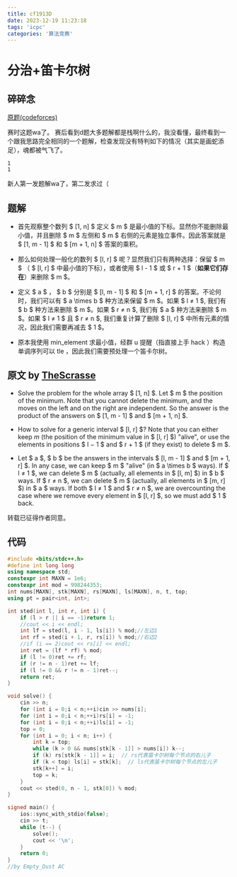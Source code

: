 ```yaml
---
title: cf1913D
date: 2023-12-19 11:23:18
tags: 'icpc'
categories: '算法竞赛'
---
```


# 分治+笛卡尔树
## 碎碎念
[原题(codeforces)](https://codeforces.com/contest/1913/problem/D)

赛时这题wa了。
赛后看到d题大多题解都是栈啊什么的，我没看懂，最终看到一个跟我思路完全相同的一个题解，检查发现没有特判如下的情况（其实是画蛇添足），魂都被气飞了。
```
1
1
```
新人第一发题解wa了，第二发求过（
## 题解 
+ 首先观察整个数列 $ [1, n] $ 定义 $ m $ 是最小值的下标。显然你不能删除最小值，并且删除 $ m $ 左侧和 $ m $ 右侧的元素是独立事件。因此答案就是 $ [1, m - 1] $ 和 $ [m + 1, n] $ 答案的乘积。
  
+ 那么如何处理一般化的数列 $ [l, r] $ 呢？显然我们只有两种选择：保留 $ m $ （ $ [l, r] $ 中最小值的下标），或者使用 $ l - 1 $ 或 $ r + 1 $（**如果它们存在**）来删除 $ m $。

+ 定义 $ a $ ， $ b $ 分别是 $ [l, m - 1] $ 和 $ [m + 1, r] $ 的答案。不论何时，我们可以有 $ a \times b $ 种方法来保留 $ m $。如果 $ l ≠ 1 $, 我们有 $ b $ 种方法来删除 $ m $。如果 $ r ≠ n $, 我们有 $ a $ 种方法来删除 $ m $。如果 $ l ≠ 1 $ 且 $ r ≠ n $, 我们重复计算了删除 $ [l, r] $ 中所有元素的情况，因此我们需要再减去 $ 1 $。

+ 原本我使用 min_element 求最小值，经群 u 提醒（指直接上手 hack ）构造单调序列可以 tle ，因此我们需要预处理一个笛卡尔树。

## 原文 by [TheScrasse](https://codeforces.com/profile/TheScrasse)
+ Solve the problem for the whole array $ [1, n] $. Let $ m $ the position of the minimum. Note that you cannot delete the minimum, and the moves on the left and on the right are independent. So the answer is the product of the answers on $ [1, m - 1] $ and $ [m + 1, n] $.

+ How to solve for a generic interval $ [l, r] $? Note that you can either keep $m$ (the position of the minimum value in $ [l, r] $) "alive", or use the elements in positions $ l − 1 $ and $ r + 1 $ (if they exist) to delete $ m $.

+ Let $ a $, $ b $ be the answers in the intervals $ [l, m - 1] $ and $ [m + 1, r] $. In any case, we can keep $ m $ "alive" (in $ a \times b $ ways). If $ l ≠ 1 $, we can delete $ m $ (actually, all elements in $ [l, m] $) in $ b $ ways. If $ r ≠ n $, we can delete $ m $ (actually, all elements in $ [m, r] $) in $ a $ ways. If both $ l ≠ 1 $ and $ r ≠ n $, we are overcounting the case where we remove every element in $ [l, r] $, so we must add $ 1 $ back.

转载已征得作者同意。

## 代码
```cpp
#include <bits/stdc++.h>
#define int long long
using namespace std;
constexpr int MAXN = 1e6;
constexpr int mod = 998244353;
int nums[MAXN], stk[MAXN], rs[MAXN], ls[MAXN], n, t, top;
using pt = pair<int, int>;

int sted(int l, int r, int i) {
    if (l > r || i == -1)return 1;
    //cout << i << endl;
    int lf = sted(l, i - 1, ls[i]) % mod;//左边1
    int rf = sted(i + 1, r, rs[i]) % mod;//右边2
    //if (i == 2)cout << rs[i] << endl;
    int ret = (lf * rf) % mod;
    if (l != 0)ret += rf;
    if (r != n - 1)ret += lf;
    if (l != 0 && r != n - 1)ret--;
    return ret;
}

void solve() {
    cin >> n;
    for (int i = 0;i < n;++i)cin >> nums[i];
    for (int i = 0;i < n;++i)rs[i] = -1;
    for (int i = 0;i < n;++i)ls[i] = -1;
    top = 0;
    for (int i = 0; i < n; i++) {
        int k = top;
        while (k > 0 && nums[stk[k - 1]] > nums[i]) k--;
        if (k) rs[stk[k - 1]] = i;  // rs代表笛卡尔树每个节点的右儿子
        if (k < top) ls[i] = stk[k];  // ls代表笛卡尔树每个节点的左儿子
        stk[k++] = i;
        top = k;
    }
    cout << sted(0, n - 1, stk[0]) % mod;
}

signed main() {
    ios::sync_with_stdio(false);
    cin >> t;
    while (t--) {
        solve();
        cout << '\n';
    }
    return 0;
}
//by Empty_Dust AC
```